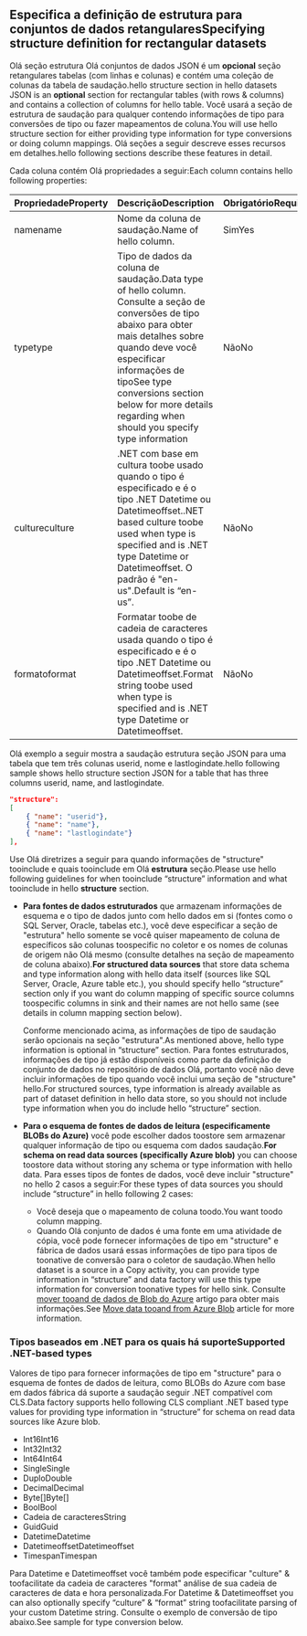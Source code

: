 ## <a name="specifying-structure-definition-for-rectangular-datasets"></a><span data-ttu-id="bde56-101">Especifica a definição de estrutura para conjuntos de dados retangulares</span><span class="sxs-lookup"><span data-stu-id="bde56-101">Specifying structure definition for rectangular datasets</span></span>
<span data-ttu-id="bde56-102">Olá seção estrutura Olá conjuntos de dados JSON é um **opcional** seção retangulares tabelas (com linhas e colunas) e contém uma coleção de colunas da tabela de saudação.</span><span class="sxs-lookup"><span data-stu-id="bde56-102">hello structure section in hello datasets JSON is an **optional** section for rectangular tables (with rows & columns) and contains a collection of columns for hello table.</span></span> <span data-ttu-id="bde56-103">Você usará a seção de estrutura de saudação para qualquer contendo informações de tipo para conversões de tipo ou fazer mapeamentos de coluna.</span><span class="sxs-lookup"><span data-stu-id="bde56-103">You will use hello structure section for either providing type information for type conversions or doing column mappings.</span></span> <span data-ttu-id="bde56-104">Olá seções a seguir descreve esses recursos em detalhes.</span><span class="sxs-lookup"><span data-stu-id="bde56-104">hello following sections describe these features in detail.</span></span> 

<span data-ttu-id="bde56-105">Cada coluna contém Olá propriedades a seguir:</span><span class="sxs-lookup"><span data-stu-id="bde56-105">Each column contains hello following properties:</span></span>

| <span data-ttu-id="bde56-106">Propriedade</span><span class="sxs-lookup"><span data-stu-id="bde56-106">Property</span></span> | <span data-ttu-id="bde56-107">Descrição</span><span class="sxs-lookup"><span data-stu-id="bde56-107">Description</span></span> | <span data-ttu-id="bde56-108">Obrigatório</span><span class="sxs-lookup"><span data-stu-id="bde56-108">Required</span></span> |
| --- | --- | --- |
| <span data-ttu-id="bde56-109">name</span><span class="sxs-lookup"><span data-stu-id="bde56-109">name</span></span> |<span data-ttu-id="bde56-110">Nome da coluna de saudação.</span><span class="sxs-lookup"><span data-stu-id="bde56-110">Name of hello column.</span></span> |<span data-ttu-id="bde56-111">Sim</span><span class="sxs-lookup"><span data-stu-id="bde56-111">Yes</span></span> |
| <span data-ttu-id="bde56-112">type</span><span class="sxs-lookup"><span data-stu-id="bde56-112">type</span></span> |<span data-ttu-id="bde56-113">Tipo de dados da coluna de saudação.</span><span class="sxs-lookup"><span data-stu-id="bde56-113">Data type of hello column.</span></span> <span data-ttu-id="bde56-114">Consulte a seção de conversões de tipo abaixo para obter mais detalhes sobre quando deve você especificar informações de tipo</span><span class="sxs-lookup"><span data-stu-id="bde56-114">See type conversions section below for more details regarding when should you specify type information</span></span> |<span data-ttu-id="bde56-115">Não</span><span class="sxs-lookup"><span data-stu-id="bde56-115">No</span></span> |
| <span data-ttu-id="bde56-116">culture</span><span class="sxs-lookup"><span data-stu-id="bde56-116">culture</span></span> |<span data-ttu-id="bde56-117">.NET com base em cultura toobe usado quando o tipo é especificado e é o tipo .NET Datetime ou Datetimeoffset.</span><span class="sxs-lookup"><span data-stu-id="bde56-117">.NET based culture toobe used when type is specified and is .NET type Datetime or Datetimeoffset.</span></span> <span data-ttu-id="bde56-118">O padrão é "en-us".</span><span class="sxs-lookup"><span data-stu-id="bde56-118">Default is “en-us”.</span></span> |<span data-ttu-id="bde56-119">Não</span><span class="sxs-lookup"><span data-stu-id="bde56-119">No</span></span> |
| <span data-ttu-id="bde56-120">formato</span><span class="sxs-lookup"><span data-stu-id="bde56-120">format</span></span> |<span data-ttu-id="bde56-121">Formatar toobe de cadeia de caracteres usada quando o tipo é especificado e é o tipo .NET Datetime ou Datetimeoffset.</span><span class="sxs-lookup"><span data-stu-id="bde56-121">Format string toobe used when type is specified and is .NET type Datetime or Datetimeoffset.</span></span> |<span data-ttu-id="bde56-122">Não</span><span class="sxs-lookup"><span data-stu-id="bde56-122">No</span></span> |

<span data-ttu-id="bde56-123">Olá exemplo a seguir mostra a saudação estrutura seção JSON para uma tabela que tem três colunas userid, nome e lastlogindate.</span><span class="sxs-lookup"><span data-stu-id="bde56-123">hello following sample shows hello structure section JSON for a table that has three columns userid, name, and lastlogindate.</span></span>

```json
"structure": 
[
    { "name": "userid"},
    { "name": "name"},
    { "name": "lastlogindate"}
],
```

<span data-ttu-id="bde56-124">Use Olá diretrizes a seguir para quando informações de "structure" tooinclude e quais tooinclude em Olá **estrutura** seção.</span><span class="sxs-lookup"><span data-stu-id="bde56-124">Please use hello following guidelines for when tooinclude “structure” information and what tooinclude in hello **structure** section.</span></span>

* <span data-ttu-id="bde56-125">**Para fontes de dados estruturados** que armazenam informações de esquema e o tipo de dados junto com hello dados em si (fontes como o SQL Server, Oracle, tabelas etc.), você deve especificar a seção de "estrutura" hello somente se você quiser mapeamento de coluna de específicos são colunas toospecific no coletor e os nomes de colunas de origem não Olá mesmo (consulte detalhes na seção de mapeamento de coluna abaixo).</span><span class="sxs-lookup"><span data-stu-id="bde56-125">**For structured data sources** that store data schema and type information along with hello data itself (sources like SQL Server, Oracle, Azure table etc.), you should specify hello “structure” section only if you want do column mapping of specific source columns toospecific columns in sink and their names are not hello same (see details in column mapping section below).</span></span> 
  
    <span data-ttu-id="bde56-126">Conforme mencionado acima, as informações de tipo de saudação serão opcionais na seção "estrutura".</span><span class="sxs-lookup"><span data-stu-id="bde56-126">As mentioned above, hello type information is optional in “structure” section.</span></span> <span data-ttu-id="bde56-127">Para fontes estruturados, informações de tipo já estão disponíveis como parte da definição de conjunto de dados no repositório de dados Olá, portanto você não deve incluir informações de tipo quando você inclui uma seção de "structure" hello.</span><span class="sxs-lookup"><span data-stu-id="bde56-127">For structured sources, type information is already available as part of dataset definition in hello data store, so you should not include type information when you do include hello “structure” section.</span></span>
* <span data-ttu-id="bde56-128">**Para o esquema de fontes de dados de leitura (especificamente BLOBs do Azure)** você pode escolher dados toostore sem armazenar qualquer informação de tipo ou esquema com dados saudação.</span><span class="sxs-lookup"><span data-stu-id="bde56-128">**For schema on read data sources (specifically Azure blob)**  you can choose toostore data without storing any schema or type information with hello data.</span></span> <span data-ttu-id="bde56-129">Para esses tipos de fontes de dados, você deve incluir "structure" no hello 2 casos a seguir:</span><span class="sxs-lookup"><span data-stu-id="bde56-129">For these types of data sources you should include “structure” in hello following 2 cases:</span></span>
  * <span data-ttu-id="bde56-130">Você deseja que o mapeamento de coluna toodo.</span><span class="sxs-lookup"><span data-stu-id="bde56-130">You want toodo column mapping.</span></span>
  * <span data-ttu-id="bde56-131">Quando Olá conjunto de dados é uma fonte em uma atividade de cópia, você pode fornecer informações de tipo em "structure" e fábrica de dados usará essas informações de tipo para tipos de toonative de conversão para o coletor de saudação.</span><span class="sxs-lookup"><span data-stu-id="bde56-131">When hello dataset is a source in a Copy activity, you can provide type information in “structure” and data factory will use this type information for conversion toonative types for hello sink.</span></span> <span data-ttu-id="bde56-132">Consulte [mover tooand de dados de Blob do Azure](../articles/data-factory/data-factory-azure-blob-connector.md) artigo para obter mais informações.</span><span class="sxs-lookup"><span data-stu-id="bde56-132">See [Move data tooand from Azure Blob](../articles/data-factory/data-factory-azure-blob-connector.md) article for more information.</span></span>

### <a name="supported-net-based-types"></a><span data-ttu-id="bde56-133">Tipos baseados em .NET para os quais há suporte</span><span class="sxs-lookup"><span data-stu-id="bde56-133">Supported .NET-based types</span></span>
<span data-ttu-id="bde56-134">Valores de tipo para fornecer informações de tipo em "structure" para o esquema de fontes de dados de leitura, como BLOBs do Azure com base em dados fábrica dá suporte a saudação seguir .NET compatível com CLS.</span><span class="sxs-lookup"><span data-stu-id="bde56-134">Data factory supports hello following CLS compliant .NET based type values for providing type information in “structure” for schema on read data sources like Azure blob.</span></span>

* <span data-ttu-id="bde56-135">Int16</span><span class="sxs-lookup"><span data-stu-id="bde56-135">Int16</span></span>
* <span data-ttu-id="bde56-136">Int32</span><span class="sxs-lookup"><span data-stu-id="bde56-136">Int32</span></span> 
* <span data-ttu-id="bde56-137">Int64</span><span class="sxs-lookup"><span data-stu-id="bde56-137">Int64</span></span>
* <span data-ttu-id="bde56-138">Single</span><span class="sxs-lookup"><span data-stu-id="bde56-138">Single</span></span>
* <span data-ttu-id="bde56-139">Duplo</span><span class="sxs-lookup"><span data-stu-id="bde56-139">Double</span></span>
* <span data-ttu-id="bde56-140">Decimal</span><span class="sxs-lookup"><span data-stu-id="bde56-140">Decimal</span></span>
* <span data-ttu-id="bde56-141">Byte[]</span><span class="sxs-lookup"><span data-stu-id="bde56-141">Byte[]</span></span>
* <span data-ttu-id="bde56-142">Bool</span><span class="sxs-lookup"><span data-stu-id="bde56-142">Bool</span></span>
* <span data-ttu-id="bde56-143">Cadeia de caracteres</span><span class="sxs-lookup"><span data-stu-id="bde56-143">String</span></span> 
* <span data-ttu-id="bde56-144">Guid</span><span class="sxs-lookup"><span data-stu-id="bde56-144">Guid</span></span>
* <span data-ttu-id="bde56-145">Datetime</span><span class="sxs-lookup"><span data-stu-id="bde56-145">Datetime</span></span>
* <span data-ttu-id="bde56-146">Datetimeoffset</span><span class="sxs-lookup"><span data-stu-id="bde56-146">Datetimeoffset</span></span>
* <span data-ttu-id="bde56-147">Timespan</span><span class="sxs-lookup"><span data-stu-id="bde56-147">Timespan</span></span> 

<span data-ttu-id="bde56-148">Para Datetime e Datetimeoffset você também pode especificar "culture" & toofacilitate da cadeia de caracteres "format" análise de sua cadeia de caracteres de data e hora personalizada.</span><span class="sxs-lookup"><span data-stu-id="bde56-148">For Datetime & Datetimeoffset you can also optionally specify “culture” & “format” string toofacilitate parsing of your custom Datetime string.</span></span> <span data-ttu-id="bde56-149">Consulte o exemplo de conversão de tipo abaixo.</span><span class="sxs-lookup"><span data-stu-id="bde56-149">See sample for type conversion below.</span></span>


